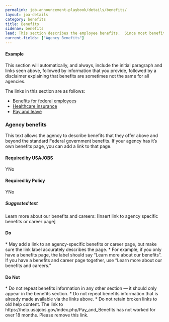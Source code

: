 ```yaml
---
permalink: job-announcement-playbook/details/benefits/
layout: joa-details
category: benefits
title: Benefits
sidenav: benefits
lead: This section describes the employee benefits.  Since most benefits are the same across federal agencies, we recommend using the same benefits language.
current-fields: ["Agency Benefits"]
---
```


#### Example

<div class="usajobs-recruitment-joa-playbook-details__example-img">
<amp-img src="{{ site.baseurl }}/assets/images/job-announcement-playbook/benefits-v6.6.png"
  srcset="{{ site.baseurl }}/assets/images/job-announcement-playbook/benefits-v6.6.png 768w,
  {{ site.baseurl }}/assets/images/job-announcement-playbook/benefits-v6.6-SM.png 100w"
  width="450"
  height="348"
  layout="responsive"
  alt="Benefits v6.6 example"></amp-img>
</div>

This section will automatically, and always, include the initial paragraph and links seen above, followed by information that you provide, followed by a disclaimer explaining that benefits are sometimes not the same for all agencies.

The links in this section are as follows:

*	[Benefits for federal employees](https://www.usa.gov/benefits-for-federal-employees#item-36407)
*	[Healthcare insurance](https://www.opm.gov/healthcare-insurance/)
*	[Pay and leave](https://www.usajobs.gov/Help/working-in-government/pay-and-leave/)

### Agency benefits

This text allows the agency to describe benefits that they offer above and beyond the standard Federal government benefits. If your agency has it’s own benefits page, you can add a link to that page.

<div class="usajobs-recruitment-joa-playbook-details__container">
<div class="usajobs-recruitment-joa-playbook-details__required-by-usajobs">
  <h4>Required by USAJOBS</h4>
  <p>YNo</p>
</div>
<div class="usajobs-recruitment-joa-playbook-details__required-by-policy">
  <h4>Required by Policy</h4>
  <p>YNo</p>
</div>
</div>


<div class="usajobs-recruitment-joa-playbook-details__suggested-text">
<h5>Suggested text</h5>
Learn more about our benefits and careers: [Insert link to agency specific benefits or career page]
</div>

<div class="usajobs-recruitment-joa-playbook-details__container">
<div class="usajobs-recruitment-joa-playbook-details__do">
  <h4><span class="fa fa-check"></span> Do</h4>
  * May add a link to an agency-specific benefits or career page, but make sure the link label accurately describes the page.  
    * For example, if you only have a benefits page, the label should say “Learn more about our benefits”.  If you have a benefits and career page together, use “Learn more about our benefits and careers.”
</div>
<div class="usajobs-recruitment-joa-playbook-details__do-not">
  <h4><span class="fa fa-times"></span> Do Not</h4>
  * Do not repeat benefits information in any other section — it should only appear in the benefits section.
  * Do not repeat benefits information that is already made available via the links above.
  * Do not retain broken links to old help content. The link to https://help.usajobs.gov/index.php/Pay_and_Benefits has not worked for over 18 months. Please remove this link.
</div>
</div>
